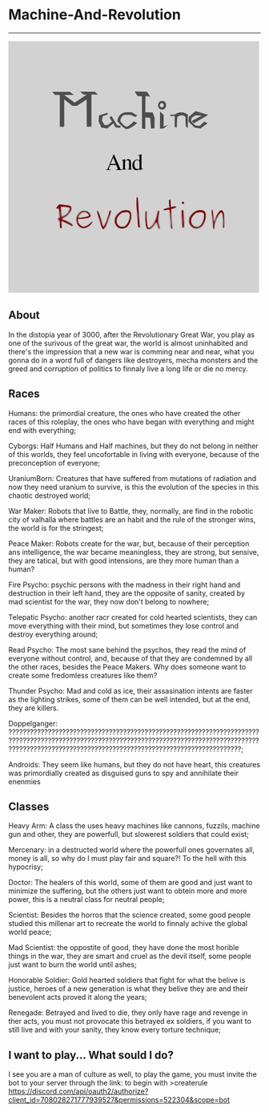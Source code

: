 # Machine-And-Revolution
***

![GitHub Logo](images/RPG-MachineNRevolution.png)

## About

In the distopia year of 3000, after the Revolutionary Great War, you play as one of the surivous of the great war,
the world is almost uninhabited and there's the impression that a new war is comming near and near, what you gonna do in a word full of dangers like destroyers, mecha monsters and the greed and corruption of politics to finnaly live a long life or die no mercy.

## Races
Humans:
  the primordial creature, the ones who have created the other races of this roleplay, the ones who have began with everything and might end with everything;

Cyborgs:
  Half Humans and Half machines, but they do not belong in neither of this worlds, they feel uncofortable in living with everyone, because of the preconception of everyone;

UraniumBorn:
  Creatures that have suffered from mutations of radiation and now they need uranium to survive, is this the evolution of the species in this chaotic destroyed world;

War Maker:
  Robots that live to Battle, they, normally, are find in the robotic city of valhalla where battles are an habit and the rule of the stronger wins, the world is for the stringest;

Peace Maker:
  Robots create for the war, but, because of their perception ans intelligence, the war became meaningless, they are strong, but sensive, they are tatical, but with good intensions, are they more human than a human?

Fire Psycho:
  psychic persons with the madness in their right hand and destruction in their left hand, they are the opposite of sanity, created by mad scientist for the war, they now don't belong to nowhere;

Telepatic Psycho:
  another racr created for cold hearted scientists, they can move everything with their mind, but sometimes they lose control and destroy everything around;

Read Psycho:
  The most sane behind the psychos, they read the mind of everyone without control, and, because of that they are condemned by all the other races, besides the Peace Makers. Why does someone want to create some fredomless creatures like them?

Thunder Psycho:
  Mad and cold as ice, their assasination intents are faster as the lighting strikes, some of them can be well intended, but at the end, they are killers.

Doppelganger:
  ?????????????????????????????????????????????????????????????????????????????????????????????????????????????????????????????????????????????????????????????????????????????????????????????????????????????;

Androids:
  They seem like humans, but they do not have heart, this creatures was primordially created as disguised guns to spy and annihilate their enenmies

## Classes

Heavy Arm:
  A class the uses heavy machines like cannons, fuzzils, machine gun and other, they are powerfull, but slowerest soldiers that could exist;

Mercenary:
  in a destructed world where the powerfull ones governates all, money is all, so why do I must play fair and square?! To the hell with this hypocrisy;

Doctor:
  The healers of this world, some of them are good and just want to minimize the suffering, but the others just want to obtein more and more power, this is a neutral class for neutral people;

Scientist:
  Besides the horros that the science created, some good people studied this millenar art to recreate the world to finnaly achive the global world peace;

Mad Scientist:
  the oppostite of good, they have done the most horible things in the war, they are smart and cruel as the devil itself, some people just want to burn the world until ashes;

Honorable Soldier:
  Gold hearted soldiers that fight for what the belive is justice, heroes of a new generation is what they belive they are and their benevolent acts proved it along the years;

Renegade:
  Betrayed and lived to die, they only have rage and revenge in ther acts, you must not provocate this betrayed ex soldiers, if you want to still live and with your sanity, they know every torture technique;

## I want to play... What sould I do?

I see you are a man of culture as well, to play the game, you must invite the bot to your server through the link:
  to begin with >createrule
  https://discord.com/api/oauth2/authorize?client_id=708028271777939527&permissions=522304&scope=bot
